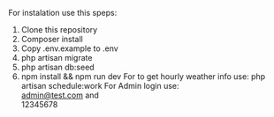 For instalation use this speps:
1. Clone this repository
2. Composer install
3. Copy .env.example to .env
4. php artisan migrate
5. php artisan db:seed
6. npm install && npm run dev
For to get hourly weather info use: php artisan schedule:work
For Admin login use:<br />
admin@test.com and <br />
12345678
